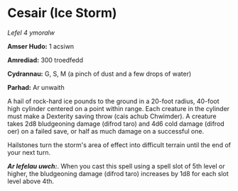 # Cesair (Ice Storm)

*Lefel 4 ymoralw*

**Amser Hudo:** 1 acsiwn

**Amrediad:** 300 troedfedd

**Cydrannau:** G, S, M (a pinch of dust and a few drops of water)

**Parhad:** Ar unwaith

A hail of rock-hard ice pounds to the ground in a 20-foot radius, 40-foot high cylinder centered on a point within range. Each creature in the cylinder must make a Dexterity saving throw (cais achub Chwimder). A creature takes 2d8 bludgeoning damage (difrod taro) and 4d6 cold damage (difrod oer) on a failed save, or half as much damage on a successful one.

Hailstones turn the storm's area of effect into difficult terrain until the end of your next turn.

***Ar lefelau uwch:***. When you cast this spell using a spell slot of 5th level or higher, the bludgeoning damage (difrod taro) increases by 1d8 for each slot level above 4th.